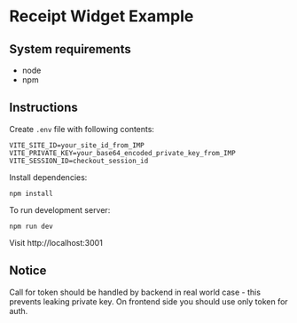 # Receipt Widget Example

## System requirements

- node
- npm

## Instructions

Create `.env` file with following contents:

```plaintext
VITE_SITE_ID=your_site_id_from_IMP
VITE_PRIVATE_KEY=your_base64_encoded_private_key_from_IMP
VITE_SESSION_ID=checkout_session_id
```

Install dependencies:

```shell
npm install
```

To run development server:

```shell
npm run dev
```

Visit http://localhost:3001

## Notice

Call for token should be handled by backend in real world case - this prevents leaking private key.
On frontend side you should use only token for auth.
